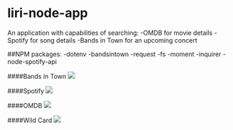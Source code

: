 # liri-node-app

An application with capabilities of searching:
-OMDB for movie details
-Spotify for song details
-Bands in Town for an upcoming concert

##NPM packages:
-dotenv
-bandsintown
-request
-fs
-moment
-inquirer
-node-spotify-api

####Bands in Town
![](http://recordit.co/oCeUQ0fsUf)

####Spotify
![](http://recordit.co/rnUkVJ1Xlg)

####OMDB
![](http://recordit.co/kej1obJw94)

####Wild Card
![](http://recordit.co/j49rOaDU2m)
